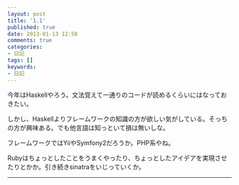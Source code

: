```yaml
---
layout: post
title: '1.1'
published: true
date: 2013-01-13 12:58
comments: true
categories:
- 日記
tags: []
keywords:
- 日記
---
```

今年はHaskellやろう。文法覚えて一通りのコードが読めるくらいにはなっておきたい。

しかし、Haskellよりフレームワークの知識の方が欲しい気がしている。そっちの方が興味ある。でも他言語は知っといて損は無いしな。

フレームワークではYiiやSymfony2だろうか。PHP系やね。

Rubyはちょっとしたことをうまくやったり、ちょっとしたアイデアを実現させたりとかか。引き続きsinatraをいじっていくか。

---


